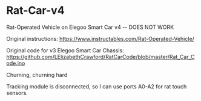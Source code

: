 # Rat-Car-v4
Rat-Operated Vehicle on Elegoo Smart Car v4 -- DOES NOT WORK

Original instructions: https://www.instructables.com/Rat-Operated-Vehicle/

Original code for v3 Elegoo Smart Car Chassis: https://github.com/LElizabethCrawford/RatCarCode/blob/master/Rat_Car_Code.ino

Churning, churning hard

Tracking module is disconnected, so I can use ports A0-A2 for rat touch sensors.
